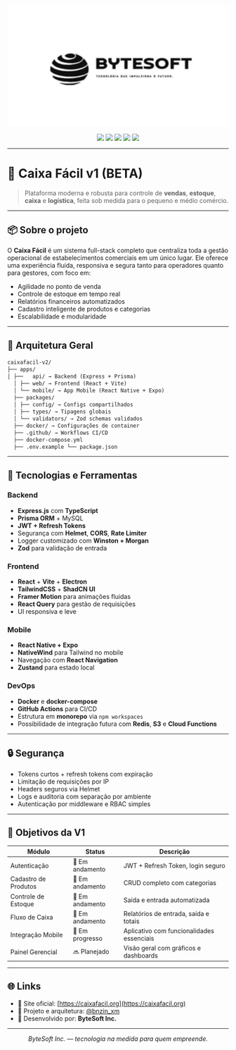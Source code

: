 <p align="center">
  <img src="./md_assets/bytesoft%20(light).png" alt="ByteSoft Logo" height=""/>
</p>

<p align="center">
  <img src="https://img.shields.io/badge/Version-v1.0.0-green"/>
  <img src="https://img.shields.io/badge/Author-ByteSoft_Inc.-blue"/>
  <img src="https://img.shields.io/badge/Website-https%3A%2F%2Fcaixafacil.org%2F-yellow"/>
  <img src="https://img.shields.io/badge/Director-%40bnzin_xm-red"/>
  <img src="https://img.shields.io/badge/Architecture-%40bnzin_xm-lightgreen"/>
</p>

---

# 🛒 Caixa Fácil v1 (BETA)

> Plataforma moderna e robusta para controle de **vendas**, **estoque**, **caixa** e **logística**, feita sob medida para o pequeno e médio comércio.

---

## 📦 Sobre o projeto

O **Caixa Fácil** é um sistema full-stack completo que centraliza toda a gestão operacional de estabelecimentos comerciais em um único lugar.
Ele oferece uma experiência fluida, responsiva e segura tanto para operadores quanto para gestores, com foco em:

- Agilidade no ponto de venda
- Controle de estoque em tempo real
- Relatórios financeiros automatizados
- Cadastro inteligente de produtos e categorias
- Escalabilidade e modularidade

---

## 🧱 Arquitetura Geral

```
caixafacil-v2/
├── apps/
│ ├──   api/ → Backend (Express + Prisma)
  │ ├── web/ → Frontend (React + Vite)
  │ └── mobile/ → App Mobile (React Native + Expo)
  ├── packages/
  │ ├── config/ → Configs compartilhados
  │ ├── types/ → Tipagens globais
  │ └── validators/ → Zod schemas validados
  ├── docker/ → Configurações de container
  ├── .github/ → Workflows CI/CD
  ├── docker-compose.yml
  ├── .env.example └── package.json

```


---

## 🧰 Tecnologias e Ferramentas

### Backend

- **Express.js** com **TypeScript**
- **Prisma ORM** + MySQL
- **JWT + Refresh Tokens**
- Segurança com **Helmet**, **CORS**, **Rate Limiter**
- Logger customizado com **Winston + Morgan**
- **Zod** para validação de entrada

### Frontend

- **React** + **Vite** + **Electron**
- **TailwindCSS** + **ShadCN UI**
- **Framer Motion** para animações fluidas
- **React Query** para gestão de requisições
- UI responsiva e leve

### Mobile

- **React Native + Expo**
- **NativeWind** para Tailwind no mobile
- Navegação com **React Navigation**
- **Zustand** para estado local

### DevOps

- **Docker** e **docker-compose**
- **GitHub Actions** para CI/CD
- Estrutura em **monorepo** via `npm workspaces`
- Possibilidade de integração futura com **Redis**, **S3** e **Cloud Functions**

---

## 🔒 Segurança

- Tokens curtos + refresh tokens com expiração
- Limitação de requisições por IP
- Headers seguros via Helmet
- Logs e auditoria com separação por ambiente
- Autenticação por middleware e RBAC simples

---

## 🚀 Objetivos da V1

| Módulo             | Status     | Descrição                                           |
|--------------------|------------|------------------------------------------------------|
| Autenticação       | 🔄 Em andamento  | JWT + Refresh Token, login seguro                   |
| Cadastro de Produtos | 🔄 Em andamento  | CRUD completo com categorias                        |
| Controle de Estoque| 🔄 Em andamento | Saída e entrada automatizada                      |
| Fluxo de Caixa     | 🔄 Em andamento | Relatórios de entrada, saída e totais            |
| Integração Mobile  | 🔄 Em progresso | Aplicativo com funcionalidades essenciais        |
| Painel Gerencial   | 🔜 Planejado | Visão geral com gráficos e dashboards              |

---

## 🌐 Links

- 🔗 Site oficial: [https://caixafacil.org](https://caixafacil.org)
- 🧠 Projeto e arquitetura: [@bnzin_xm](https://instagram.com/bnzin_xm)
- 🏢 Desenvolvido por: **ByteSoft Inc.**

---

<p align="center">
  <i>ByteSoft Inc. — tecnologia na medida para quem empreende.</i>
</p>
